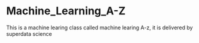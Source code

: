 # Machine_Learning_A-Z
This is a machine learing class called machine learing A-z, it is delivered by superdata science
